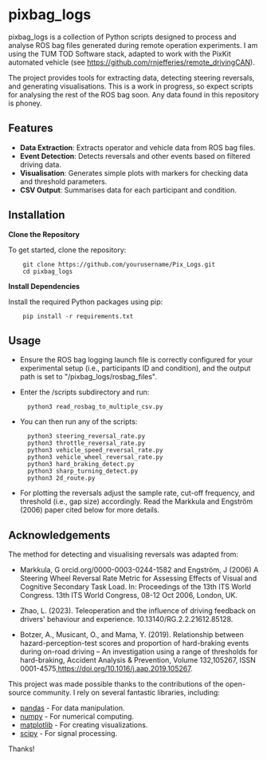 # pixbag_logs

pixbag_logs is a collection of Python scripts designed to process and analyse ROS bag files generated during remote operation experiments. I am using the TUM TOD Software stack, adapted to work with the PixKit automated vehicle (see https://github.com/rnjefferies/remote_drivingCAN). 

The project provides tools for extracting data, detecting steering reversals, and generating visualisations. This is a work in progress, so expect scripts for analysing the rest of the ROS bag soon. Any data found in this repository is phoney. 

## Features

- **Data Extraction**: Extracts operator and vehicle data from ROS bag files.
- **Event Detection**: Detects reversals and other events based on filtered driving data.
- **Visualisation**: Generates simple plots with markers for checking data and threshold parameters.
- **CSV Output**: Summarises data for each participant and condition.

## Installation

**Clone the Repository**

To get started, clone the repository:

        git clone https://github.com/yourusername/Pix_Logs.git
        cd pixbag_logs

**Install Dependencies**

Install the required Python packages using pip:

        pip install -r requirements.txt

## Usage 

- Ensure the ROS bag logging launch file is correctly configured for your experimental setup (i.e., participants ID and condition), and the output path is set to "/pixbag_logs/rosbag_files". 

- Enter the /scripts subdirectory and run: 

        python3 read_rosbag_to_multiple_csv.py

- You can then run any of the scripts:

        python3 steering_reversal_rate.py 
        python3 throttle_reversal_rate.py 
        python3 vehicle_speed_reversal_rate.py
        python3 vehicle_wheel_reversal_rate.py
        python3 hard_braking_detect.py
        python3 sharp_turning_detect.py
        python3 2d_route.py

- For plotting the reversals adjust the sample rate, cut-off frequency, and threshold (i.e., gap size) accordingly. Read the Markkula and Engström (2006) paper cited below for more details. 

## Acknowledgements

The method for detecting and visualising reversals was adapted from:

- Markkula, G orcid.org/0000-0003-0244-1582 and Engström, J (2006) A Steering Wheel Reversal Rate Metric for Assessing Effects of Visual and Cognitive Secondary Task Load. In: Proceedings of the 13th ITS World Congress. 13th ITS World Congress, 08-12 Oct
2006, London, UK.

- Zhao, L. (2023). Teleoperation and the influence of driving feedback on drivers' behaviour and experience. 10.13140/RG.2.2.21612.85128. 

- Botzer, A., Musicant, O., and Mama, Y. (2019). Relationship between hazard-perception-test scores and proportion of hard-braking events during on-road driving – An investigation using a range of thresholds for hard-braking, Accident Analysis & Prevention, Volume 132,105267,
ISSN 0001-4575,https://doi.org/10.1016/j.aap.2019.105267.

This project was made possible thanks to the contributions of the open-source community. I rely on several fantastic libraries, including:

- [pandas](https://pandas.pydata.org/) - For data manipulation.
- [numpy](https://numpy.org/) - For numerical computing.
- [matplotlib](https://matplotlib.org/) - For creating visualizations.
- [scipy](https://scipy.org/) - For signal processing.

Thanks!
